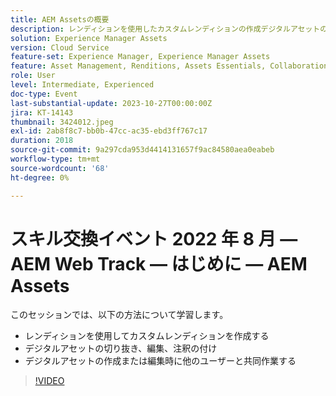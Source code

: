 ```yaml
---
title: AEM Assetsの概要
description: レンディションを使用したカスタムレンディションの作成デジタルアセットの切り抜き、編集、注釈の付け、デジタルアセットの作成または編集時に他のユーザーとの共同作業
solution: Experience Manager Assets
version: Cloud Service
feature-set: Experience Manager, Experience Manager Assets
feature: Asset Management, Renditions, Assets Essentials, Collaboration
role: User
level: Intermediate, Experienced
doc-type: Event
last-substantial-update: 2023-10-27T00:00:00Z
jira: KT-14143
thumbnail: 3424012.jpeg
exl-id: 2ab8f8c7-bb0b-47cc-ac35-ebd3ff767c17
duration: 2018
source-git-commit: 9a297cda953d4414131657f9ac84580aea0eabeb
workflow-type: tm+mt
source-wordcount: '68'
ht-degree: 0%

---
```


# スキル交換イベント 2022 年 8 月 — AEM Web Track — はじめに — AEM Assets

このセッションでは、以下の方法について学習します。

* レンディションを使用してカスタムレンディションを作成する
* デジタルアセットの切り抜き、編集、注釈の付け
* デジタルアセットの作成または編集時に他のユーザーと共同作業する

>[!VIDEO](https://video.tv.adobe.com/v/3424012/?learn=on)
